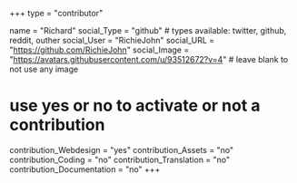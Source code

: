 +++
type = "contributor"

name = "Richard"
social_Type = "github" # types available: twitter, github, reddit, outher
social_User = "RichieJohn"
social_URL = "https://github.com/RichieJohn"
social_Image = "https://avatars.githubusercontent.com/u/93512672?v=4" # leave blank to not use any image

# use yes or no to activate or not a contribution
contribution_Webdesign = "yes"
contribution_Assets = "no"
contribution_Coding = "no"
contribution_Translation = "no"
contribution_Documentation = "no"
+++